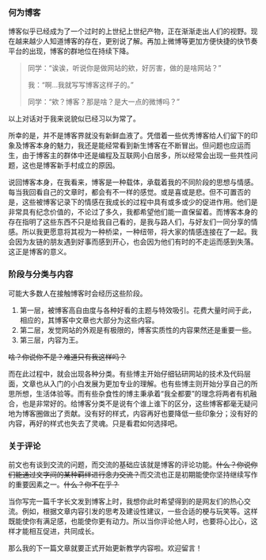 ### 何为博客

博客似乎已经成为了一个过时的上世纪上世纪产物，正在渐渐走出人们的视野。现在越来越少人知道博客的存在，更别说了解。再加上微博等更加方便快捷的快节奏平台的出现，博客的群地位在持续下降。

> 同学：“诶诶，听说你是做网站的欸，好厉害，做的是啥网站？”
>
> 我：“啊...我就写写博客这样子的。”
>
> 同学：“欸？博客？那是啥？是大一点的微博吗？”

以上对话对于我来说貌似已经习以为常了。

所幸的是，并不是博客界就没有新鲜血液了。凭借着一些优秀博客给人们留下的印象及博客本身的魅力，我还是能经常看到新生博客在不断冒出。但问题也应运而生，由于博客主的群体中还是编程及互联网小白居多，所以经常会出现一些共性问题，这也是博客新手村成立的原因。

说回博客本身，在我看来，博客是一种载体，承载着我的不同阶段的思想与情感。每当我回看自己的文章时，都会有不一样的感觉。或是喜或是悲。但不可置否的是，这些被博客记录下的情感在我成长的过程中具有或多或少的促进作用。他们是非常具有纪念价值的，不论过了多久，我都希望他们能一直保留着。而博客本身的存在指明了这些东西不只是给我自己看的，是我与路人们，与好友们一同分享的情感。所以我更愿意将其视为一种桥梁，一种纽带，将大家的情感连接在了一起。我会因为友链的朋友遇到好事而感到开心，也会因为他们有时的不走运而感到失落。这正是博客的意义。



### 阶段与分类与内容

可能大多数人在接触博客时会经历这些阶段。

1. 第一层，被博客高自由度与各种好看的主题与特效吸引。花费大量时间于此，相应的，其博客中文章也大部分为这些内容。
2. 第二层，发觉网站的外观是有极限的，博客实质性的内容果然还是重要一些。
3. 第三层，内容为王。

~~啥？你说你不是？难道只有我这样吗？~~

而在此过程中，就会出现各种分类。有些博主开始仔细钻研网站的技术及代码层面，文章也从入门的小白发展为更加专业的理解。也有些博主则开始分享自己的所思所想，生活体验等。而有些杂食性的博主秉承着“我全都要”的理念将两者有机融合，也是非常好的。给博客分类不是说有个谁上谁下的区分，这些博客都毫无疑问地为博客圈做出了贡献。没有好的样式，内容再好也要降低一些印象分；没有好的内容，再好的样式也失去了灵魂。只是看君如何选择吧。



### 关于评论

前文也有谈到交流的问题，而交流的基础应该就是博客的评论功能。~~什么？你说你们能通过文字间的某种羁绊进行念力交流？~~而交流也正是初期能使你坚持继续写作的重要因素之一。~~什么？你不在乎？~~

当你写完一篇千字长文发到博客上时，我想你此时希望得到的是网友们的热心交流。例如，根据文章内容引发的思考及建设性建议，一些合适的梗与玩笑等。这样既能使你有满足感，也能使你更有动力。所以当你评论他人时，也要将心比心，这样才能相互促进，共同成长。



那么我的下一篇文章就要正式开始更新教学内容啦。欢迎留言！



